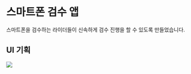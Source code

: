# 스마트폰 검수 앱
<p>스마트폰을 검수하는 라이더들이 신속하게 검수 진행을 할 수 있도록 만들었습니다.</p> 

<h2>UI 기획</h2>
<img src="https://user-images.githubusercontent.com/65752350/102007106-aa1fc000-3d69-11eb-84c5-26da60dbfa5d.JPG"></img>
